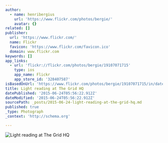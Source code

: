 ```yaml
---
author:
  - name: henribergius
    url: 'https://www.flickr.com/photos/bergie/'
    avatar: {}
related: []
publisher:
  url: 'https://www.flickr.com/'
  name: Flickr
  favicon: 'https://www.flickr.com/favicon.ico'
  domain: www.flickr.com
keywords: []
app_links:
  - url: 'flickr://flickr.com/photos/bergie/19107071715'
    type: ios
    app_name: Flickr
    app_store_id: '328407587'
isBasedOnUrl: 'https://www.flickr.com/photos/bergie/19107071715/in/datetaken-public/'
title: Light reading at The Grid HQ
datePublished: '2015-06-24T05:56:22.912Z'
dateModified: '2015-06-24T05:56:22.912Z'
sourcePath: _posts/2015-06-24-light-reading-at-the-grid-hq.md
published: true
_type: Photograph
_context: 'http://schema.org'

---
```

![Light reading at The Grid HQ](https://farm4.staticflickr.com/3747/19107071715_b492ff0913_b.jpg)